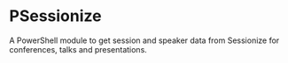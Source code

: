 # PSessionize

A PowerShell module to get session and speaker data from Sessionize for conferences, talks and presentations.
